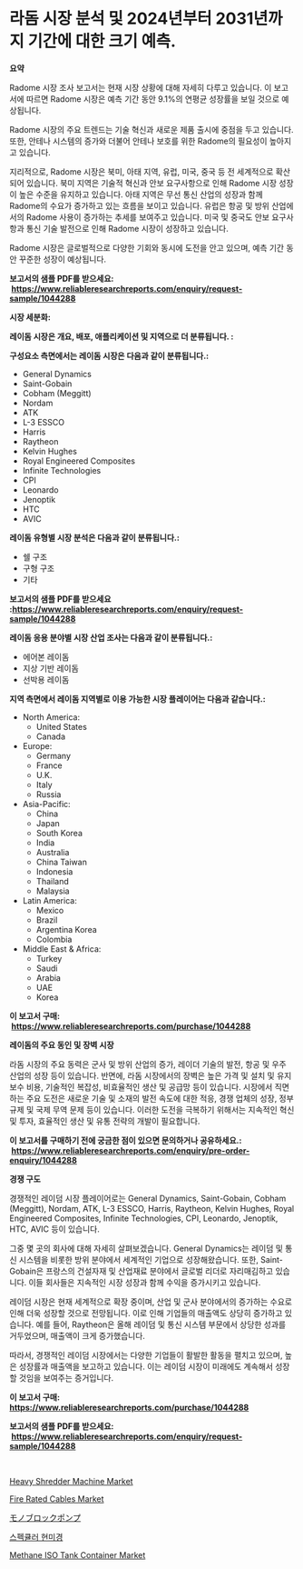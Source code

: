 <p><h1>라돔 시장 분석 및 2024년부터 2031년까지 기간에 대한 크기 예측.</h1></p><p><strong>요약</strong></p>
<p><p>Radome 시장 조사 보고서는 현재 시장 상황에 대해 자세히 다루고 있습니다. 이 보고서에 따르면 Radome 시장은 예측 기간 동안 9.1%의 연평균 성장률을 보일 것으로 예상됩니다.</p><p>Radome 시장의 주요 트렌드는 기술 혁신과 새로운 제품 출시에 중점을 두고 있습니다. 또한, 안테나 시스템의 증가와 더불어 안테나 보호를 위한 Radome의 필요성이 높아지고 있습니다.</p><p>지리적으로, Radome 시장은 북미, 아태 지역, 유럽, 미국, 중국 등 전 세계적으로 확산되어 있습니다. 북미 지역은 기술적 혁신과 안보 요구사항으로 인해 Radome 시장 성장이 높은 수준을 유지하고 있습니다. 아태 지역은 무선 통신 산업의 성장과 함께 Radome의 수요가 증가하고 있는 흐름을 보이고 있습니다. 유럽은 항공 및 방위 산업에서의 Radome 사용이 증가하는 추세를 보여주고 있습니다. 미국 및 중국도 안보 요구사항과 통신 기술 발전으로 인해 Radome 시장이 성장하고 있습니다.</p><p>Radome 시장은 글로벌적으로 다양한 기회와 동시에 도전을 안고 있으며, 예측 기간 동안 꾸준한 성장이 예상됩니다.</p></p>
<p><strong>보고서의 샘플 PDF를 받으세요: &nbsp;<a href="https://www.reliableresearchreports.com/enquiry/request-sample/1044288">https://www.reliableresearchreports.com/enquiry/request-sample/1044288</a></strong></p>
<p><strong>시장 세분화:</strong></p>
<p><strong> 레이돔 시장은 개요, 배포, 애플리케이션 및 지역으로 더 분류됩니다. :</strong></p>
<p><strong>구성요소 측면에서는 레이돔 시장은 다음과 같이 분류됩니다.:</strong></p>
<p><ul><li>General Dynamics</li><li>Saint-Gobain</li><li>Cobham (Meggitt)</li><li>Nordam</li><li>ATK</li><li>L-3 ESSCO</li><li>Harris</li><li>Raytheon</li><li>Kelvin Hughes</li><li>Royal Engineered Composites</li><li>Infinite Technologies</li><li>CPI</li><li>Leonardo</li><li>Jenoptik</li><li>HTC</li><li>AVIC</li></ul></p>
<p><strong> 레이돔 유형별 시장 분석은 다음과 같이 분류됩니다.:</strong></p>
<p><ul><li>쉘 구조</li><li>구형 구조</li><li>기타</li></ul></p>
<p><strong>보고서의 샘플 PDF를 받으세요 :<a href="https://www.reliableresearchreports.com/enquiry/request-sample/1044288">https://www.reliableresearchreports.com/enquiry/request-sample/1044288</a></strong></p>
<p><strong> 레이돔 응용 분야별 시장 산업 조사는 다음과 같이 분류됩니다.:</strong></p>
<p><ul><li>에어본 레이돔</li><li>지상 기반 레이돔</li><li>선박용 레이돔</li></ul></p>
<p><strong>지역 측면에서 레이돔 지역별로 이용 가능한 시장 플레이어는 다음과 같습니다.:</strong></p>
<p><ul>
    <li>
        North America:
        <ul>
            <li>United States</li>
            <li>Canada</li>
        </ul>
    </li>
    <li>
        Europe:
        <ul>
            <li>Germany</li>
            <li>France</li>
            <li>U.K.</li>
            <li>Italy</li>
            <li>Russia</li>
        </ul>
    </li>
    <li>
        Asia-Pacific:
        <ul>
            <li>China</li>
            <li>Japan</li>
            <li>South Korea</li>
            <li>India</li>
            <li>Australia</li>
            <li>China Taiwan</li>
            <li>Indonesia</li>
            <li>Thailand</li>
            <li>Malaysia</li>
        </ul>
    </li>
    <li>
        Latin America:
        <ul>
            <li>Mexico</li>
            <li>Brazil</li>
            <li>Argentina Korea</li>
            <li>Colombia</li>
        </ul>
    </li>
    <li>
        Middle East & Africa:
        <ul>
            <li>Turkey</li>
            <li>Saudi</li>
            <li>Arabia</li>
            <li>UAE</li>
            <li>Korea</li>
        </ul>
    </li>
    </ul></p>
<p><strong>이 보고서 구매: &nbsp;<a href="https://www.reliableresearchreports.com/purchase/1044288">https://www.reliableresearchreports.com/purchase/1044288</a></strong></p>
<p><strong>레이돔의 주요 동인 및 장벽 시장</strong></p>
<p><p>라돔 시장의 주요 동력은 군사 및 방위 산업의 증가, 레이더 기술의 발전, 항공 및 우주 산업의 성장 등이 있습니다. 반면에, 라돔 시장에서의 장벽은 높은 가격 및 설치 및 유지 보수 비용, 기술적인 복잡성, 비효율적인 생산 및 공급망 등이 있습니다. 시장에서 직면하는 주요 도전은 새로운 기술 및 소재의 발전 속도에 대한 적응, 경쟁 업체의 성장, 정부 규제 및 국제 무역 문제 등이 있습니다. 이러한 도전을 극복하기 위해서는 지속적인 혁신 및 투자, 효율적인 생산 및 유통 전략의 개발이 필요합니다.</p></p>
<p><strong>이 보고서를 구매하기 전에 궁금한 점이 있으면 문의하거나 공유하세요.: &nbsp;<a href="https://www.reliableresearchreports.com/enquiry/pre-order-enquiry/1044288">https://www.reliableresearchreports.com/enquiry/pre-order-enquiry/1044288</a></strong></p>
<p><strong>경쟁 구도</strong></p>
<p><p>경쟁적인 레이덤 시장 플레이어로는 General Dynamics, Saint-Gobain, Cobham (Meggitt), Nordam, ATK, L-3 ESSCO, Harris, Raytheon, Kelvin Hughes, Royal Engineered Composites, Infinite Technologies, CPI, Leonardo, Jenoptik, HTC, AVIC 등이 있습니다.</p><p>그중 몇 곳의 회사에 대해 자세히 살펴보겠습니다. General Dynamics는 레이덤 및 통신 시스템을 비롯한 방위 분야에서 세계적인 기업으로 성장해왔습니다. 또한, Saint-Gobain은 프랑스의 건설자재 및 산업재료 분야에서 글로벌 리더로 자리매김하고 있습니다. 이들 회사들은 지속적인 시장 성장과 함께 수익을 증가시키고 있습니다.</p><p>레이덤 시장은 현재 세계적으로 확장 중이며, 산업 및 군사 분야에서의 증가하는 수요로 인해 더욱 성장할 것으로 전망됩니다. 이로 인해 기업들의 매출액도 상당히 증가하고 있습니다. 예를 들어, Raytheon은 올해 레이덤 및 통신 시스템 부문에서 상당한 성과를 거두었으며, 매출액이 크게 증가했습니다.</p><p>따라서, 경쟁적인 레이덤 시장에서는 다양한 기업들이 활발한 활동을 펼치고 있으며, 높은 성장률과 매출액을 보고하고 있습니다. 이는 레이덤 시장이 미래에도 계속해서 성장할 것임을 보여주는 증거입니다.</p></p>
<p><strong>이 보고서 구매: &nbsp; <a href="https://www.reliableresearchreports.com/purchase/1044288">https://www.reliableresearchreports.com/purchase/1044288</a></strong></p>
<p><strong>보고서의 샘플 PDF를 받으세요: &nbsp;<a href="https://www.reliableresearchreports.com/enquiry/request-sample/1044288">https://www.reliableresearchreports.com/enquiry/request-sample/1044288</a></strong><strong></strong></p>
<p>&nbsp;</p>
<p><p><a href="https://three-jumbo-f6d.notion.site/Heavy-Shredder-Machine-Market-Size-Market-Share-and-Global-Market-Analysis-Report-2024-2031-62353e0853d94203a4885f5371d8b28d">Heavy Shredder Machine Market</a></p><p><a href="https://github.com/prosalinda88/Market-Research-Report-List-3/blob/main/fire-rated-cables-market.md">Fire Rated Cables Market</a></p><p><a href="https://medium.com/@rodhoppe07/%E3%83%A2%E3%83%8E%E3%83%96%E3%83%AD%E3%83%83%E3%82%AF%E3%83%9D%E3%83%B3%E3%83%97%E5%B8%82%E5%A0%B4%E3%81%AF-%E5%B8%82%E5%A0%B4%E3%82%B7%E3%82%A7%E3%82%A2-%E5%B8%82%E5%A0%B4%E3%83%88%E3%83%AC%E3%83%B3%E3%83%89-%E5%B8%82%E5%A0%B4%E6%88%90%E9%95%B7%E3%81%AB%E9%96%A2%E3%81%99%E3%82%8B%E6%83%85%E5%A0%B1%E3%82%92%E6%8F%90%E4%BE%9B%E3%81%97%E3%81%A6%E3%81%84%E3%81%BE%E3%81%99-d4f64bf2f031">モノブロックポンプ</a></p><p><a href="https://github.com/vsoq0zknh59/Market-Research-Report-List-1/blob/main/3529167189655.md">스펙큘러 현미경</a></p><p><a href="https://issuu.com/reportprime-2/docs/methane-iso-tank-container-market-size-2030.pptx">Methane ISO Tank Container Market</a></p></p>